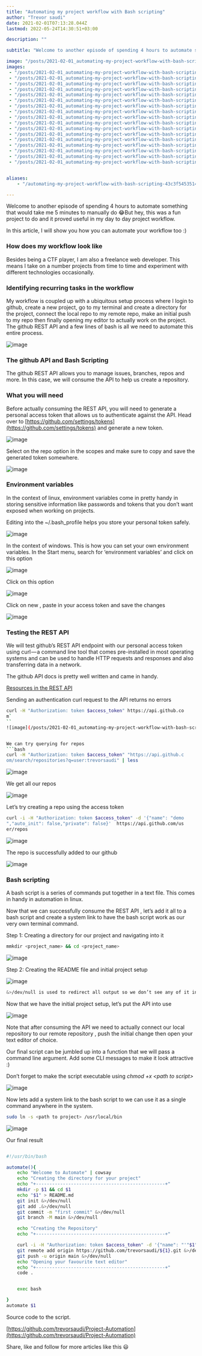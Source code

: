 ```yaml
---
title: "Automating my project workflow with Bash scripting"
author: "Trevor saudi"
date: 2021-02-01T07:13:28.044Z
lastmod: 2022-05-24T14:30:51+03:00

description: ""

subtitle: "Welcome to another episode of spending 4 hours to automate something that would take me 3 minutes to manually do 🤣 But hey, this was a…"

image: "/posts/2021-02-01_automating-my-project-workflow-with-bash-scripting/images/1.png"
images:
 - "/posts/2021-02-01_automating-my-project-workflow-with-bash-scripting/images/1.png"
 - "/posts/2021-02-01_automating-my-project-workflow-with-bash-scripting/images/2.png"
 - "/posts/2021-02-01_automating-my-project-workflow-with-bash-scripting/images/3.png"
 - "/posts/2021-02-01_automating-my-project-workflow-with-bash-scripting/images/4.png"
 - "/posts/2021-02-01_automating-my-project-workflow-with-bash-scripting/images/5.png"
 - "/posts/2021-02-01_automating-my-project-workflow-with-bash-scripting/images/6.png"
 - "/posts/2021-02-01_automating-my-project-workflow-with-bash-scripting/images/7.png"
 - "/posts/2021-02-01_automating-my-project-workflow-with-bash-scripting/images/8.png"
 - "/posts/2021-02-01_automating-my-project-workflow-with-bash-scripting/images/9.png"
 - "/posts/2021-02-01_automating-my-project-workflow-with-bash-scripting/images/10.png"
 - "/posts/2021-02-01_automating-my-project-workflow-with-bash-scripting/images/11.png"
 - "/posts/2021-02-01_automating-my-project-workflow-with-bash-scripting/images/12.png"
 - "/posts/2021-02-01_automating-my-project-workflow-with-bash-scripting/images/13.png"
 - "/posts/2021-02-01_automating-my-project-workflow-with-bash-scripting/images/14.png"
 - "/posts/2021-02-01_automating-my-project-workflow-with-bash-scripting/images/15.png"
 - "/posts/2021-02-01_automating-my-project-workflow-with-bash-scripting/images/16.png"
 - "/posts/2021-02-01_automating-my-project-workflow-with-bash-scripting/images/17.png"


aliases:
    - "/automating-my-project-workflow-with-bash-scripting-43c3f5453514"

---
```


Welcome to another episode of spending 4 hours to automate something that would take me 5 minutes to manually do 😂But hey, this was a fun project to do and it proved useful in my day to day project workflow.

In this article, I will show you how you can automate your workflow too :)

### How does my workflow look like

Besides being a CTF player, I am also a freelance web developer. This means I take on a number projects from time to time and experiment with different technologies occasionally.

### Identifying recurring tasks in the workflow

My workflow is coupled up with a ubiquitous setup process where I login to github, create a new project, go to my terminal and create a directory for the project, connect the local repo to my remote repo, make an initial push to my repo then finally opening my editor to actually work on the project. The github REST API and a few lines of bash is all we need to automate this entire process.

![image](/posts/2021-02-01_automating-my-project-workflow-with-bash-scripting/images/1.png#layoutTextWidth)


### The github API and Bash Scripting

The github REST API allows you to manage issues, branches, repos and more. In this case, we will consume the API to help us create a repository.

### What you will need

Before actually consuming the REST API, you will need to generate a personal access token that allows us to authenticate against the API. Head over to [https://github.com/settings/tokens](https://github.com/settings/tokens) and generate a new token.

![image](/posts/2021-02-01_automating-my-project-workflow-with-bash-scripting/images/2.png#layoutTextWidth)


Select on the repo option in the scopes and make sure to copy and save the generated token somewhere.

![image](/posts/2021-02-01_automating-my-project-workflow-with-bash-scripting/images/3.png#layoutTextWidth)


### Environment variables

In the context of linux, environment variables come in pretty handy in storing sensitive information like passwords and tokens that you don’t want exposed when working on projects.

Editing into the ~/.bash_profile helps you store your personal token safely.

![image](/posts/2021-02-01_automating-my-project-workflow-with-bash-scripting/images/4.png#layoutTextWidth)


In the context of windows. This is how you can set your own environment variables. In the Start menu, search for ‘environment variables’ and click on this option

![image](/posts/2021-02-01_automating-my-project-workflow-with-bash-scripting/images/5.png#layoutTextWidth)


Click on this option

![image](/posts/2021-02-01_automating-my-project-workflow-with-bash-scripting/images/6.png#layoutTextWidth)


Click on new , paste in your access token and save the changes

![image](/posts/2021-02-01_automating-my-project-workflow-with-bash-scripting/images/7.png#layoutTextWidth)


### Testing the REST API

We will test github’s REST API endpoint with our personal access token using curl — a command line tool that comes pre-installed in most operating systems and can be used to handle HTTP requests and responses and also transferring data in a network.

The github API docs is pretty well written and came in handy.

[Resources in the REST API](https://docs.github.com/en/rest/overview/resources-in-the-rest-api)


Sending an authentication curl request to the API returns no errors
```bash
curl -H "Authorization: token $access_token" https://api.github.co
m`
``
![image](/posts/2021-02-01_automating-my-project-workflow-with-bash-scripting/images/8.png#layoutTextWidth)


We can try querying for repos
```bash
curl -H "Authorization: token $access_token" "https://api.github.c
om/search/repositories?q=user:trevorsaudi" | less
```
![image](/posts/2021-02-01_automating-my-project-workflow-with-bash-scripting/images/9.png#layoutTextWidth)


We get all our repos

![image](/posts/2021-02-01_automating-my-project-workflow-with-bash-scripting/images/10.png#layoutTextWidth)


Let’s try creating a repo using the access token
```bash
curl -i -H "Authorization: token $access_token" -d '{"name": "demo
","auto_init": false,"private": false}'  https://api.github.com/us
er/repos
```
![image](/posts/2021-02-01_automating-my-project-workflow-with-bash-scripting/images/11.png#layoutTextWidth)


The repo is successfully added to our github

![image](/posts/2021-02-01_automating-my-project-workflow-with-bash-scripting/images/12.png#layoutTextWidth)


### Bash scripting

A bash script is a series of commands put together in a text file. This comes in handy in automation in linux.

Now that we can successfully consume the REST API , let’s add it all to a bash script and create a system link to have the bash script work as our very own terminal command.

Step 1: Creating a directory for our project and navigating into it
```bash
mmkdir <project_name> && cd <project_name>
```
![image](/posts/2021-02-01_automating-my-project-workflow-with-bash-scripting/images/13.png#layoutTextWidth)


Step 2: Creating the README file and initial project setup

![image](/posts/2021-02-01_automating-my-project-workflow-with-bash-scripting/images/14.png#layoutTextWidth)
```bash
&>/dev/null is used to redirect all output so we don’t see any of it in the terminal
```

Now that we have the initial project setup, let’s put the API into use

![image](/posts/2021-02-01_automating-my-project-workflow-with-bash-scripting/images/15.png#layoutTextWidth)


Note that after consuming the API we need to actually connect our local repository to our remote repository , push the initial change then open your text editor of choice.

Our final script can be jumbled up into a function that we will pass a command line argument. Add some CLI messages to make it look attractive :)

Don’t forget to make the script executable using _chmod +x &lt;path to script&gt;_

![image](/posts/2021-02-01_automating-my-project-workflow-with-bash-scripting/images/16.png#layoutTextWidth)


Now lets add a system link to the bash script to we can use it as a single command anywhere in the system.
```bash
sudo ln -s <path to project> /usr/local/bin
``` 

![image](/posts/2021-02-01_automating-my-project-workflow-with-bash-scripting/images/17.png#layoutTextWidth)


Our final result

```bash

#!/usr/bin/bash

automate(){
	echo "Welcome to Automate" | cowsay
	echo "Creating the directory for your project"
	echo "+------------------------------------------------+"
	mkdir -p $1 && cd $1
	echo "$1" > README.md
	git init &>/dev/null
	git add .&>/dev/null
	git commit -m "first commit" &>/dev/null
	git branch -M main &>/dev/null

	echo "Creating the Repository"
	echo "+------------------------------------------------+"

	curl -i -H "Authorization: token $access_token" -d '{"name": "'"$1"'","auto_init": false,"private": false}'  https://api.github.com/user/repos &>/dev/null
	git remote add origin https://github.com/trevorsaudi/${1}.git &>/dev/null
	git push -u origin main &>/dev/null
	echo "Opening your favourite text editor"
	echo "+------------------------------------------------+"
	code .


	exec bash

}
automate $1

```



Source code to the script.

[https://github.com/trevorsaudi/Project-Automation](https://github.com/trevorsaudi/Project-Automation)

Share, like and follow for more articles like this 😃
